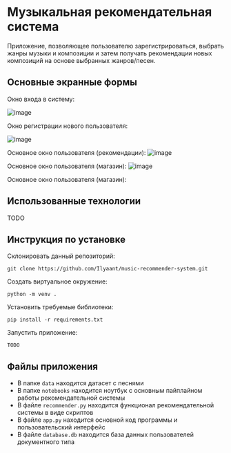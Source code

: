 # Музыкальная рекомендательная система
Приложение, позволяющее пользователю зарегистрироваться, выбрать жанры музыки и композиции и затем получать рекомендации новых композиций на основе выбранных жанров/песен.
## Основные экранные формы
Окно входа в систему:

![image](https://github.com/user-attachments/assets/24bb3e6c-d814-49ed-ad33-56c1635ff03f)

Окно регистрации нового пользователя:

![image](https://github.com/user-attachments/assets/86ae143c-566c-4759-89e3-45ebdb92da41)

Основное окно пользователя (рекомендации):
![image](https://github.com/user-attachments/assets/0163d57c-4532-4c2a-84cc-c5973ee1c359)

Основное окно пользователя (магазин):
![image](https://github.com/user-attachments/assets/050766f8-b9fc-482f-887f-0f863828be36)

Основное окно пользователя (магазин):


## Использованные технологии
TODO
## Инструкция по установке
Склонировать данный репозиторий:
```
git clone https://github.com/Ilyaant/music-recommender-system.git
```
Создать виртуальное окружение: 
```
python -m venv .
```
Установить требуемые библиотеки:
```
pip install -r requirements.txt
```
Запустить приложение:
```
TODO
```
## Файлы приложения
* В папке `data` находится датасет с песнями
* В папке `notebooks` находится ноутбук с основным пайплайном работы рекомендательной системы
* В файле `recommender.py` находится функционал рекомендательной системы в виде скриптов
* В файле `app.py` находится основной код программы и пользовательский интерфейс
* В файле `database.db` находится база данных пользователей документного типа
